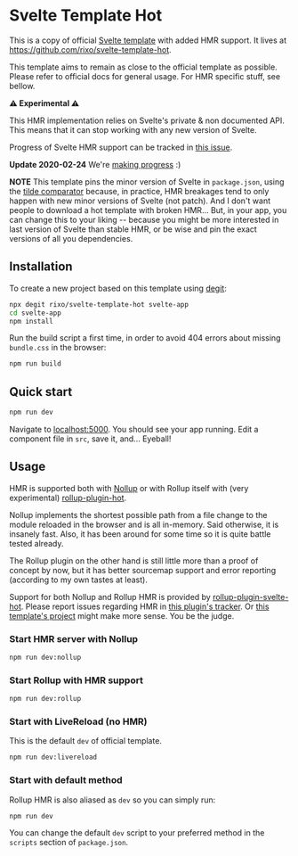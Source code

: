 # Svelte Template Hot

This is a copy of official
[Svelte template](https://github.com/sveltejs/template) with added HMR support.
It lives at https://github.com/rixo/svelte-template-hot.

This template aims to remain as close to the official template as possible.
Please refer to official docs for general usage. For HMR specific stuff, see
bellow.

**:warning: Experimental :warning:**

This HMR implementation relies on Svelte's private & non documented API. This
means that it can stop working with any new version of Svelte.

Progress of Svelte HMR support can be tracked in
[this issue](https://github.com/sveltejs/svelte/issues/3632).

**Update 2020-02-24** We're
[making progress](https://github.com/sveltejs/svelte/pull/3822) :)

**NOTE** This template pins the minor version of Svelte in `package.json`, using
the [tilde comparator](https://docs.npmjs.com/misc/semver#tilde-ranges-123-12-1)
because, in practice, HMR breakages tend to only happen with new minor versions
of Svelte (not patch). And I don't want people to download a hot template with
broken HMR... But, in your app, you can change this to your liking -- because
you might be more interested in last version of Svelte than stable HMR, or be
wise and pin the exact versions of all you dependencies.

## Installation

To create a new project based on this template using
[degit](https://github.com/Rich-Harris/degit):

```bash
npx degit rixo/svelte-template-hot svelte-app
cd svelte-app
npm install
```

Run the build script a first time, in order to avoid 404 errors about missing
`bundle.css` in the browser:

```bash
npm run build
```

## Quick start

```bash
npm run dev
```

Navigate to [localhost:5000](http://localhost:5000). You should see your app
running. Edit a component file in `src`, save it, and... Eyeball!

## Usage

HMR is supported both with [Nollup](https://github.com/PepsRyuu/nollup) or with
Rollup itself with (very experimental)
[rollup-plugin-hot](https://github.com/rixo/rollup-plugin-hot).

Nollup implements the shortest possible path from a file change to the module
reloaded in the browser and is all in-memory. Said otherwise, it is insanely
fast. Also, it has been around for some time so it is quite battle tested
already.

The Rollup plugin on the other hand is still little more than a proof of concept
by now, but it has better sourcemap support and error reporting (according to my
own tastes at least).

Support for both Nollup and Rollup HMR is provided by
[rollup-plugin-svelte-hot](https://github.com/rixo/rollup-plugin-svelte-hot).
Please report issues regarding HMR in
[this plugin's tracker](https://github.com/rixo/rollup-plugin-svelte-hot/issues).
Or [this template's project](https://github.com/rixo/svelte-template-hot/issues)
might make more sense. You be the judge.

### Start HMR server with Nollup

```bash
npm run dev:nollup
```

### Start Rollup with HMR support

```bash
npm run dev:rollup
```

### Start with LiveReload (no HMR)

This is the default `dev` of official template.

```bash
npm run dev:livereload
```

### Start with default method

Rollup HMR is also aliased as `dev` so you can simply run:

```bash
npm run dev
```

You can change the default `dev` script to your preferred method in the
`scripts` section of `package.json`.
